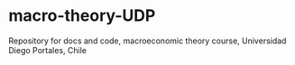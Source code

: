 macro-theory-UDP
================

Repository for docs and code, macroeconomic theory course, Universidad Diego Portales, Chile